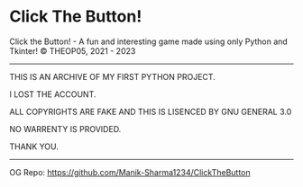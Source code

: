 # Click The Button!
Click the Button! - A fun and interesting game made using only Python and Tkinter!
© THEOP05, 2021 - 2023


-----------------------------


THIS IS AN ARCHIVE OF MY FIRST PYTHON PROJECT.

I LOST THE ACCOUNT. 

ALL COPYRIGHTS ARE FAKE AND THIS IS LISENCED BY GNU GENERAL 3.0

NO WARRENTY IS PROVIDED. 

THANK YOU.

-------------------------------

OG Repo: https://github.com/Manik-Sharma1234/ClickTheButton
